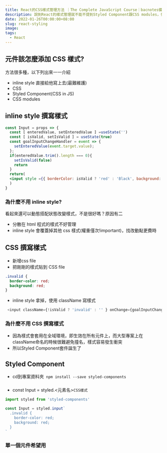 ```yaml
---
title: React的CSS樣式管理方法 ｜The Complete JavaScript Course｜bacnotes備份筆記
description: 說到React的樣式管理就不能不提到Styled Component跟CSS modules，使用Inline Style有什麼壞處呢？讓我們來講解關於React樣式管理的知識吧!
date: 2022-01-26T00:00:00+08:00
slug: react-styling
image:
tags:
  - React
---
```


## 元件該怎麼添加 CSS 樣式?

方法很多種，以下列出來一一介紹

- inline style 直接給他寫上去(最難維護)
- CSS 
- Styled Component(CSS in JS)
- CSS modules
## inline style 撰寫樣式

```jsx
const Input = props => {
  const [ enteredValue, setEnteredValue ] =useState('')
  const [ isValid, setIsValid ] = useState(true)
  const goalInputChangeHandler = event => {
    setEnteredValue(event.target.value);
  };
  if(enteredValue.trim().length === 0){
    setIsValid(false)
    return  
  }
  return(
  <input style ={{ borderColor: isValid ? 'red' : 'Black', background: !isValid ?isValid ? 'red' : 'Black'}} onChange={goalInputChangeHandler}>
  )
}
```

### 為什麼不用 inline style?

看起來還可以動態搭配狀態改變樣式，不是很好嗎？原因有二

- 分散在 html 程式的樣式不好管理
- inline style 會覆蓋掉其他 css 樣式(權重僅次!important)，找改動點更費時

## CSS 撰寫樣式
- 新增css file
- 把剛剛的樣式貼到 CSS file

```css
.invalid {
  border-color: red;
  background: red;
}
```

- inline style 拿掉，使用 className 寫樣式

```js
 <input className={!isValid ? 'invalid' : '' } onChange={goalInputChangeHandler}>
```

### 為什麼不用 CSS 撰寫樣式
- 因為樣式會套用在全域環境，即生效在所有元件上，而大型專案上在className命名的時候很難避免撞名，樣式容易發生衝突
- 所以Styled Component套件誕生了

## Styled Component
- cd到專案資料夾` npm install --save styled-components`

### 
- const Input = styled.<元素名>`CSS樣式`
```jsx
import styled from 'styled-components'

const Input = styled.input`
  .invalid {
    border-color: red;
    background: red;
  }
`
```
### 單一個元件希望用